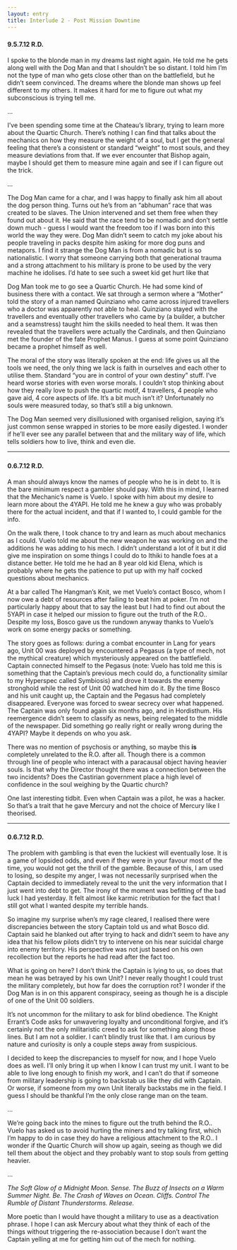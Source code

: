 ```yaml
---
layout: entry
title: Interlude 2 - Post Mission Downtime
---
```


<div class="header-row">
    <h3></h3>
    <h4>9.5.7.12 <span class="small-text">R.D.</span></h4>
</div>


I spoke to the blonde man in my dreams last night again. He told me he gets along well with the Dog Man and that I shouldn’t be so distant. I told him I’m not the type of man who gets close other than on the battlefield, but he didn’t seem convinced. The dreams where the blonde man shows up feel different to my others. It makes it hard for me to figure out what my subconscious is trying tell me. 

<div class="break">...</div>

I’ve been spending some time at the Chateau’s library, trying to learn more about the Quartic Church. There’s nothing I can find that talks about the mechanics on how they measure the weight of a soul, but I get the general feeling that there’s a consistent or standard “weight” to most souls, and they measure deviations from that. If we ever encounter that Bishop again, maybe I should get them to measure mine again and see if I can figure out the trick. 

<div class="break">...</div>
 
The Dog Man came for a char, and I was happy to finally ask him all about the dog person thing. Turns out he’s from an “abhuman” race that was created to be slaves. The Union intervened and set them free when they found out about it. He said that the race tend to be nomadic and don’t settle down much - guess I would want the freedom too if I was born into this world the way they were. Dog Man didn’t seem to catch my joke about his people traveling in packs despite him asking for more dog puns and metapors. I find it strange the Dog Man is from a nomadic but is so nationalistic. I worry that someone carrying both that generational trauma and a strong attachment to his military is prone to be used by the very machine he idolises. I’d hate to see such a sweet kid get hurt like that 

Dog Man took me to go see a Quartic Church. He had some kind of business there with a contact. We sat through a sermon where a “Mother” told the story of a man named Quinziano who came across injured travellers who a doctor was apparently not able to heal. Quinziano stayed with the travellers and eventually other travellers who came by (a builder, a butcher and a seamstress) taught him the skills needed to heal them. It was then revealed that the travellers were actually the Cardinals, and then Quinziano met the founder of the fate Prophet Manus. I guess at some point Quinziano became a prophet himself as well. 

The moral of the story was literally spoken at the end: life gives us all the tools we need, the only thing we lack is faith in ourselves and each other to utilise them. Standard “you are in control of your own destiny” stuff. I’ve heard worse stories with even worse morals. I couldn’t stop thinking about how they really love to push the quartic motif, 4 travellers, 4 people who gave aid, 4 core aspects of life. It’s a bit much isn’t it? Unfortunately no souls were measured today, so that’s still a big unknown. 

The Dog Man seemed very disillusioned with organised religion, saying it’s just common sense wrapped in stories  to be more easily digested. I wonder if he’ll ever see any parallel between that and the military way of life, which tells soldiers how to live, think and even die. 

<hr>

<div class="header-row">
    <h3></h3>
    <h4>0.6.7.12 <span class="small-text">R.D.</span></h4>
</div>

A man should always know the names of people who he is in debt to. It is the bare minimum respect a gambler should pay. With this in mind, I learned that the Mechanic’s name is Vuelo. I spoke with him about my desire to learn more about the 4YAPI. He told me he knew a guy who was probably there for the actual incident, and that if I wanted to, I could gamble for the info.

On the walk there, I took chance to try and learn as much about mechanics as I could. Vuelo told me about the new weapon he was working on and the additions he was adding to his mech. I didn’t understand a lot of it but it did give me inspiration on some things I could do to Ithiki to handle foes at a distance better. He told me he had an 8 year old kid Elena, which is probably where he gets the patience to put up with my half cocked questions about mechanics.

At a bar called The Hangman’s Knit, we met Vuelo’s contact Bosco, whom I now owe a debt of resources after failing to beat him at poker. I’m not particularly happy about that to say the least but I had to find out about the 5YAPI in case it helped our mission to figure out the truth of the R.O.. Despite my loss, Bosco gave us the rundown anyway thanks to Vuelo’s work on some energy packs or something.

The story goes as follows: during a combat encounter in Lang for years ago, Unit 00 was deployed by encountered a Pegasus (a type of mech, not the mythical creature) which mysteriously appeared on the battlefield. Captain connected himself to the Pegasus (note: Vuelo has told me this is something that the Captain’s previous mech could do, a functionality similar to my Hyperspec called Symbiosis) and drove it towards the enemy stronghold while the rest of Unit 00 watched him do it. By the time Bosco and his unit caught up, the Captain and the Pegasus had completely disappeared. Everyone was forced to swear secrecy over what happened. The Captain was only found again six months ago, and in Hordisthum. His reemergence didn’t seem to classify as news, being relegated to the middle of the newspaper. Did something go really right or really wrong during the 4YAPI? Maybe it depends on who you ask. 

There was no mention of psychosis or anything, so maybe this **is** completely unrelated to the R.O. after all. Though there is a common through line of people who interact with a paracausal object having heavier souls. Is that why the Director thought there was a connection between the two incidents? Does the Castirian government place a high level of confidence in the soul weighing by the Quartic church?

One last interesting tidbit. Even when Captain was a pilot, he was a hacker. So that’s a trait that he gave Mercury and not the choice of Mercury like I theorised. 

<hr>

<div class="header-row">
    <h3></h3>
    <h4>0.6.7.12 <span class="small-text">R.D.</span></h4>
</div>

The problem with gambling is that even the luckiest will eventually lose. It is a game of lopsided odds, and even if they were in your favour most of the time, you would not get the thrill of the gamble. Because of this, I am used to losing, so despite my anger, I was not necessarily surprised when the Captain decided to immediately reveal to the unit the very information that I just went into debt to get. The irony of the moment was befitting of the bad luck I had yesterday. It felt almost like karmic retribution for the fact that I still got what I wanted despite my terrible hands.

So imagine my surprise when’s my rage cleared, I realised there were discrepancies between the story Captain told us and what Bosco did. Captain said he blanked out after trying to hack and didn’t seem to have any idea that his fellow pilots didn’t try to intervene on his near suicidal charge into enemy territory. His perspective was not just based on his own recollection but the reports he had read after the fact too.

What is going on here? I don’t think the Captain is lying to us, so does that mean he was betrayed by his own Unit? I never really thought I could trust the military completely, but how far does the corruption rot? I wonder if the Dog Man is in on this apparent conspiracy, seeing as though he is a disciple of one of the Unit 00 soldiers. 

It’s not uncommon for the military to ask for blind obedience. The Knight Errant’s Code asks for unwavering loyalty and unconditional forgive, and it’s certainly not the only militaristic creed to ask for something along those lines. But I am not a soldier. I can’t blindly trust like that. I am curious by nature and curiosity is only a couple steps away from suspicious. 

I decided to keep the discrepancies to myself for now, and I hope Vuelo does as well. I’ll only bring it up when I know I can trust my unit. I want to be able to live long enough to finish my work, and I can’t do that if someone from military leadership is going to backstab us like they did with Captain. Or worse, if someone from my own Unit literally backstabs me in the field. I guess I should be thankful I’m the only close range man on the team. 

<div class="break">...</div>

We’re going back into the mines to figure out the truth behind the R.O.. Vuelo has asked us to avoid hurting the miners and try talking first, which I’m happy to do in case they do have a religious attachment to the R.O.. I wonder if the Quartic Church will show up again, seeing as though we did tell them about the object and they probably want to stop souls from getting heavier. 

<div class="break">...</div>

_The Soft Glow of a Midnight Moon. Sense._
_The Buzz of Insects on a Warm Summer Night. Be._
_The Crash of Waves on Ocean. Cliffs._
_Control The Rumble of Distant Thunderstorms. Release._

More poetic than I would have thought a military to use as a deactivation phrase. I hope I can ask Mercury about what they think of each of the things without triggering the re-association because I don’t want the Captain yelling at me for getting him out of the mech for nothing.
